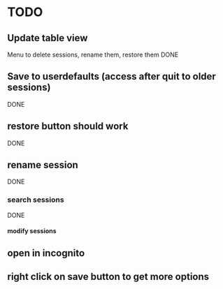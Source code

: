 # TODO

## Update table view
Menu to delete sessions, rename them, restore them
DONE

## Save to userdefaults (access after quit to older sessions)
DONE


## restore button should work
DONE

## rename session
DONE


### search sessions
DONE
#### modify sessions


## open in incognito

## right click on save button to get more options
